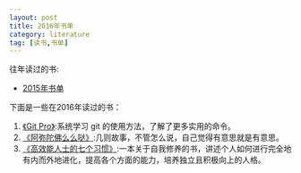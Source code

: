 ```yaml
---
layout: post
title: 2016年书单 
category: literature
tag: [读书,书单]
---
```



往年读过的书:

+ [2015年书单](/read-list-in-2015/)

下面是一些在2016年读过的书：

1. [《Git Pro》](https://book.douban.com/subject/3420144/):系统学习 git 的使用方法，了解了更多实用的命令。
2. [《阿弥陀佛么么哒》](http://book.douban.com/subject/26575812/):几则故事，不管怎么说，自己觉得有意思就是有意思。
3. [《高效能人士的七个习惯》](https://book.douban.com/subject/1048007/):一本关于自我修养的书，讲述个人如何进行完全地有内而外地进化，提高各个方面的能力，培养独立且积极向上的人格。

